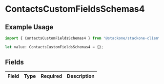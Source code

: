 # ContactsCustomFieldsSchemas4

## Example Usage

```typescript
import { ContactsCustomFieldsSchemas4 } from "@stackone/stackone-client-ts/sdk/models/shared";

let value: ContactsCustomFieldsSchemas4 = {};
```

## Fields

| Field       | Type        | Required    | Description |
| ----------- | ----------- | ----------- | ----------- |